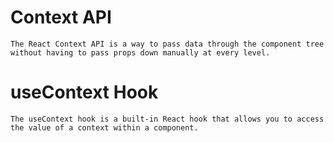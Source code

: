 # Context API
`The React Context API is a way to pass data through the component tree without having to pass props down manually at every level.`

# useContext Hook
`The useContext hook is a built-in React hook that allows you to access the value of a context within a component. `